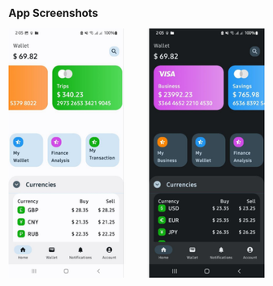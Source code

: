 ## App Screenshots

<div style="display: flex; justify-content: space-between;">
  <img src="app/src/main/java/com/whatis/bankingapp/screenshots/dd.jpg" width="45%" alt="light mode" />
  <img src="app/src/main/java/com/whatis/bankingapp/screenshots/gg.jpg" width="45%" alt="dark mode" />
</div>
